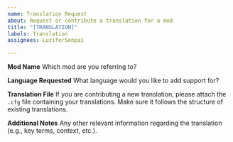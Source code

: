 ```yaml
---
name: Translation Request
about: Request or contribute a translation for a mod
title: "[TRANSLATION]"
labels: Translation
assignees: LuziferSenpai

---
```


**Mod Name**
Which mod are you referring to?

**Language Requested**
What language would you like to add support for?

**Translation File**
If you are contributing a new translation, please attach the `.cfg` file containing your translations. Make sure it follows the structure of existing translations.

**Additional Notes**
Any other relevant information regarding the translation (e.g., key terms, context, etc.).
